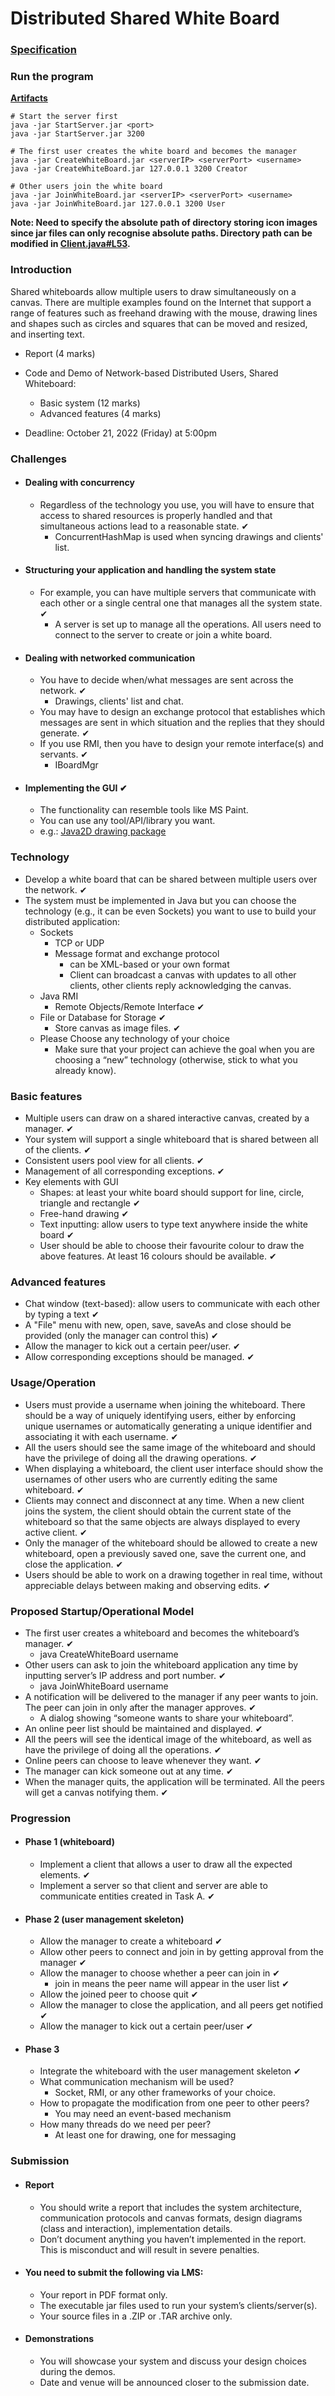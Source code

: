 # Distributed Shared White Board

### [Specification](resources/proj2-spec.pdf)



### Run the program

**[Artifacts](artifacts)**

```
# Start the server first
java -jar StartServer.jar <port>
java -jar StartServer.jar 3200

# The first user creates the white board and becomes the manager
java -jar CreateWhiteBoard.jar <serverIP> <serverPort> <username>
java -jar CreateWhiteBoard.jar 127.0.0.1 3200 Creator

# Other users join the white board
java -jar JoinWhiteBoard.jar <serverIP> <serverPort> <username>
java -jar JoinWhiteBoard.jar 127.0.0.1 3200 User
```

**Note: Need to specify the absolute path of directory storing icon images since jar files can only recognise absolute paths. Directory path can be modified in [Client.java#L53](src/main/java/client/Client.java#L53).**



### Introduction

Shared whiteboards allow multiple users to draw simultaneously on a canvas. There are multiple examples found on the Internet that support a range of features such as freehand drawing with the mouse, drawing lines and shapes such as circles and squares that can be moved and resized, and inserting text.

* Report (4 marks)
* Code and Demo of Network-based Distributed Users, Shared Whiteboard:
  * Basic system (12 marks)
  * Advanced features (4 marks)

* Deadline: October 21, 2022 (Friday) at 5:00pm



### Challenges

* #### Dealing with concurrency

  * Regardless of the technology you use, you will have to ensure that access to shared resources is properly handled and that simultaneous actions lead to a reasonable state. ✔
    * ConcurrentHashMap is used when syncing drawings and clients' list.

* #### Structuring your application and handling the system state

  * For example, you can have multiple servers that communicate with each other or a single central one that manages all the system state. ✔
    * A server is set up to manage all the operations. All users need to connect to the server to create or join a white board.

* #### Dealing with networked communication

  * You have to decide when/what messages are sent across the network. ✔
    * Drawings, clients' list and chat.
  * You may have to design an exchange protocol that establishes which messages are sent in which situation and the replies that they should generate. ✔
  * If you use RMI, then you have to design your remote interface(s) and servants. ✔
    * IBoardMgr

* #### Implementing the GUI ✔

  * The functionality can resemble tools like MS Paint. 
  * You can use any tool/API/library you want.
  * e.g.: [Java2D drawing package](http://docs.oracle.com/javase/tutorial/2d/index.html)



### Technology

* Develop a white board that can be shared between multiple users over the network. ✔
* The system must be implemented in Java but you can choose the technology (e.g., it can be even Sockets) you want to use to build your distributed application:
  * Sockets
    * TCP or UDP
    * Message format and exchange protocol
      * can be XML-based or your own format
      * Client can broadcast a canvas with updates to all other clients, other clients reply acknowledging the canvas.
  * Java RMI
    * Remote Objects/Remote Interface ✔
  * File or Database for Storage ✔
    * Store canvas as image files. ✔
  * Please Choose any technology of your choice
    * Make sure that your project can achieve the goal when you are choosing a “new” technology (otherwise, stick to what you already know).



### Basic features

* Multiple users can draw on a shared interactive canvas, created by a manager. ✔
* Your system will support a single whiteboard that is shared between all of the clients. ✔
* Consistent users pool view for all clients. ✔
* Management of all corresponding exceptions. ✔
* Key elements with GUI
  * Shapes: at least your white board should support for line, circle, triangle and rectangle ✔
  * Free-hand drawing ✔
  * Text inputting: allow users to type text anywhere inside the white board ✔
  * User should be able to choose their favourite colour to draw the above features. At least 16 colours  should be available. ✔



### Advanced features

* Chat window (text-based): allow users to communicate with each other by typing a text ✔
* A "File" menu with new, open, save, saveAs and close should be provided (only the manager can control this) ✔
* Allow the manager to kick out a certain peer/user. ✔
* Allow corresponding exceptions should be managed. ✔



### Usage/Operation

* Users must provide a username when joining the whiteboard. There should be a way of uniquely identifying users, either by enforcing unique usernames or automatically generating a unique identifier and associating it with each username. ✔
* All the users should see the same image of the whiteboard and should have the privilege of doing all the drawing operations. ✔
* When displaying a whiteboard, the client user interface should show the usernames of other users who are currently editing the same whiteboard. ✔
* Clients may connect and disconnect at any time. When a new client joins the system, the client should obtain the current state of the whiteboard so that the same objects are always displayed to every active client. ✔
* Only the manager of the whiteboard should be allowed to create a new whiteboard, open a previously saved one, save the current one, and close the application. ✔
* Users should be able to work on a drawing together in real time, without appreciable delays between making and observing edits. ✔



### Proposed Startup/Operational Model

* The first user creates a whiteboard and becomes the whiteboard’s manager. ✔
  * java CreateWhiteBoard <serverIPAddress> <serverPort> username
* Other users can ask to join the whiteboard application any time by inputting server’s IP address and port number. ✔
  * java JoinWhiteBoard <serverIPAddress> <serverPort> username
* A notification will be delivered to the manager if any peer wants to join. The peer can join in only after the manager approves. ✔
  * A dialog showing “someone wants to share your whiteboard”.
* An online peer list should be maintained and displayed. ✔
* All the peers will see the identical image of the whiteboard, as well as have the privilege of doing all the operations. ✔
* Online peers can choose to leave whenever they want. ✔
* The manager can kick someone out at any time. ✔
* When the manager quits, the application will be terminated. All the peers will get a canvas notifying them. ✔



### Progression

* #### Phase 1 (whiteboard)

  * Implement a client that allows a user to draw all the expected elements. ✔
  * Implement a server so that client and server are able to communicate entities created in Task A. ✔

* #### Phase 2 (user management skeleton)

  * Allow the manager to create a whiteboard ✔
  * Allow other peers to connect and join in by getting approval from the manager ✔
  * Allow the manager to choose whether a peer can join in ✔
    * join in means the peer name will appear in the user list ✔
  * Allow the joined peer to choose quit ✔
  * Allow the manager to close the application, and all peers get notified ✔
  * Allow the manager to kick out a certain peer/user ✔

* #### Phase 3

  * Integrate the whiteboard with the user management skeleton ✔
  * What communication mechanism will be used?
    * Socket, RMI, or any other frameworks of your choice.
  * How to propagate the modification from one peer to other peers?
    * You may need an event-based mechanism
  * How many threads do we need per peer?
    * At least one for drawing, one for messaging



### Submission

* #### Report

  * You should write a report that includes the system architecture, communication protocols and canvas formats, design diagrams (class and interaction), implementation details.
  * Don’t document anything you haven’t implemented in the report. This is misconduct and will result in severe penalties.

* #### You need to submit the following via LMS:

  * Your report in PDF format only.
  * The executable jar files used to run your system’s clients/server(s).
  * Your source files in a .ZIP or .TAR archive only.

* #### Demonstrations

  * You will showcase your system and discuss your design choices during the demos.
  * Date and venue will be announced closer to the submission date.



